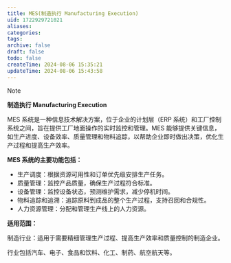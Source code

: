 ```yaml
---
title: MES(制造执行 Manufacturing Execution)
uid: 1722929721021
aliases: 
categories: 
tags: 
archive: false
draft: false
todo: false
createTime: 2024-08-06 15:35:21
updateTime: 2024-08-06 15:43:58
---
```


> [!NOTE]
> **制造执行 Manufacturing Execution**
>
> MES 系统是一种信息技术解决方案，位于企业的计划层（ERP 系统）和工厂控制系统之间，旨在提供工厂地面操作的实时监控和管理。MES 能够提供关键信息，如生产进度、设备效率、质量管理和物料追踪，以帮助企业即时做出决策，优化生产过程和提高生产效率。

**MES 系统的主要功能包括：**

- 生产调度：根据资源可用性和订单优先级安排生产任务。
- 质量管理：监控产品质量，确保生产过程符合标准。
- 设备管理：监控设备状态，预测维护需求，减少停机时间。
- 物料追踪和追溯：追踪原料到成品的整个生产过程，支持召回和合规性。
- 人力资源管理：分配和管理生产线上的人力资源。

**适用范围：**

制造行业：适用于需要精细管理生产过程、提高生产效率和质量控制的制造企业。

行业包括汽车、电子、食品和饮料、化工、制药、航空航天等。
